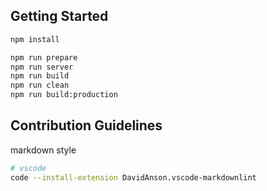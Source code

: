 ## Getting Started

```bash
npm install
```

```bash
npm run prepare
npm run server
npm run build
npm run clean
npm run build:production
```

## Contribution Guidelines

markdown style

```bash
# vscode
code --install-extension DavidAnson.vscode-markdownlint
```

